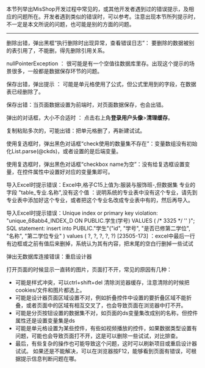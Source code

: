 本节列举出MisShop开发过程中常见的，或其他开发者遇到过的错误提示，及相应的问题所在。开发者遇到类似的错误时，可以参考。注意出现本节所列提示时，不一定是本文所说的问题，也可能是别的方面的问题。
***

删除出错，弹出黑框“执行删除时出现异常，查看错误日志”：  要删除的数据被别的表引用了，不能删，得先删除引用关系。

nullPointerException  ： 很可能是有一个空值往数据库里存。出现这个提示的场景很多，一般都是数据保存环节的问题。

保存出错，弹出提示 ： 可能是单元格使用了公式，但公式里用到的字段，在数据表已经删除了。

保存出错：当页面数据设置为前端时，对页面数据保存，也会出错。

弹出的对话框，大小不合适时  ：  点击右上角**登录用户头像**>**清理缓存**。

复制粘贴多次的，可能出错：把单元格删了，再新建试试。

使用复选框时，弹出黑色对话框“check使用的数量集不存在”：变量数组没有初始化List.parse(@ckds)，或者设置的是后端变量。

使用复选框时，弹出黑色对话框“checkbox name为空”：没有给复选框设置变量，在控件属性中设置好对应的变量集即可。

导入Excel时提示错误：Excel中,格子C15上值为:服装与服饰班-,但数据集 专业的字段 "table_专业.名称",没有这个值 ：说明系统的专业表中没有这个专业，请先到专业表中添加好这个专业，或者把这个专业名改成专业表中有的，然后再导入。

导入Excel时提示错误：Unique index or primary key violation: "unique_68abb4_INDEX_D ON PUBLIC.学生(学号) VALUES ( /* 3325 */ '' )"; SQL statement:
insert into PUBLIC."学生"("id", "学号", "是否已修第二学位", "名称", "第二学位专业" ) values ( ?, ?, ?, ?, ?) [23505-173]  ：excel中最后一行有边框或之前有值后来删掉，系统认为其有内容，把末尾的空白行删掉一些试试

弹出无数据库连接错误：重启设计器

打开页面的时候显示一直转的图片，页面打不开，常见的原因有几种：
- 可能是样式冲突，可以ctrl+shift+del 清除浏览器缓存，注意清除的时候把cookies/文件和图片都选上。
- 可能是设计器页面区域设置不对，例如折叠控件中设置的要折叠区域不能折叠，或者页面中的区域有相互交叉了，也会导致页面在浏览器中打不开。
- 可能是分页按钮设置的数据集不对，如页面的ds变量集改成别的名称，但控件属性还是设置变量集是ds
- 可能是单元格设置为某些控件，有些如视频播放的控件，如果数据类型设置有问题，可能也会导致页面打不开，这是可以删除一些试试，对比排查。
- 最后，有些复杂的操作也可能导致这个问题，这时可以刷新项目或重启设计器试试。
      如果还是不能解决，可以在浏览器按F12，能够看到页面有错误，可根据提示信息判断问题在哪。
